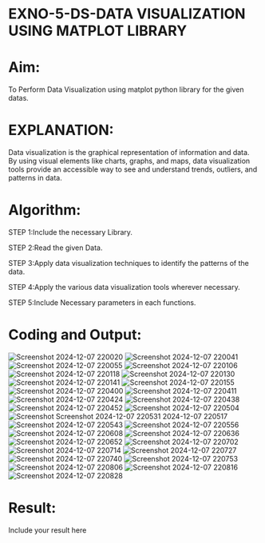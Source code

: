 # EXNO-5-DS-DATA VISUALIZATION USING MATPLOT LIBRARY

# Aim:
  To Perform Data Visualization using matplot python library for the given datas.

# EXPLANATION:
Data visualization is the graphical representation of information and data. By using visual elements like charts, graphs, and maps, data visualization tools provide an accessible way to see and understand trends, outliers, and patterns in data.

# Algorithm:
STEP 1:Include the necessary Library.

STEP 2:Read the given Data.

STEP 3:Apply data visualization techniques to identify the patterns of the data.

STEP 4:Apply the various data visualization tools wherever necessary.

STEP 5:Include Necessary parameters in each functions.

# Coding and Output:
![Screenshot 2024-12-07 220020](https://github.com/user-attachments/assets/4c3bb882-3e3f-4b35-a606-e4010ce05ff5)
![Screenshot 2024-12-07 220041](https://github.com/user-attachments/assets/9c3f498f-d643-4a3e-a4aa-99038c5efe2e)
![Screenshot 2024-12-07 220055](https://github.com/user-attachments/assets/67ff9d0a-1100-43f1-97d7-2df66006f4dd)
![Screenshot 2024-12-07 220106](https://github.com/user-attachments/assets/322a9ac5-68dc-4515-aa6d-93125ef69a30)
![Screenshot 2024-12-07 220118](https://github.com/user-attachments/assets/c89278e5-04d2-46b3-8a86-a2ff82f3216c)
![Screenshot 2024-12-07 220130](https://github.com/user-attachments/assets/0f19ab6b-6fa6-4f98-a492-c6d8409a34f5)
![Screenshot 2024-12-07 220141](https://github.com/user-attachments/assets/ccb58e56-f4eb-4764-b411-0d651cf421c5)
![Screenshot 2024-12-07 220155](https://github.com/user-attachments/assets/7b9e5956-e668-482b-90c9-9e71774b3847)
![Screenshot 2024-12-07 220400](https://github.com/user-attachments/assets/f530e206-361c-4d7d-b3a9-e3c329dac7a3)
![Screenshot 2024-12-07 220411](https://github.com/user-attachments/assets/31be8a96-8dc6-4c52-a1e8-d1536d22a6c6)
![Screenshot 2024-12-07 220424](https://github.com/user-attachments/assets/12c9bf5d-6a5e-459c-8f44-c2502add0024)
![Screenshot 2024-12-07 220438](https://github.com/user-attachments/assets/ebdfbd78-17d0-4e62-80db-3ad6e2b8d72b)
![Screenshot 2024-12-07 220452](https://github.com/user-attachments/assets/b8926fd8-0306-422c-8fd0-9365aecc2600)
![Screenshot 2024-12-07 220504](https://github.com/user-attachments/assets/0e4425fa-fa09-48ca-93dd-0b58d9225e99)
![Screenshot ![Screenshot 2024-12-07 220531](https://github.com/user-attachments/assets/4cf947ab-07c5-4d56-a005-f3d2f459d332)
2024-12-07 220517](https://github.com/user-attachments/assets/7614a70d-5d36-42cf-a4bc-f81101576e3c)
![Screenshot 2024-12-07 220543](https://github.com/user-attachments/assets/410b1fb8-9414-459f-a253-350aa4733ebf)
![Screenshot 2024-12-07 220556](https://github.com/user-attachments/assets/602ec76d-081b-4407-bcb9-0241513fe49a)
![Screenshot 2024-12-07 220608](https://github.com/user-attachments/assets/aa66d1c2-cf94-40f4-8b43-b9b9c9dcaad0)
![Screenshot 2024-12-07 220636](https://github.com/user-attachments/assets/2e150d4c-0d1c-4020-b992-cb8e78648428)
![Screenshot 2024-12-07 220652](https://github.com/user-attachments/assets/ed869a3e-1fb5-40ed-a137-b46810d8ee78)
![Screenshot 2024-12-07 220702](https://github.com/user-attachments/assets/d2d5a885-8565-48c6-a2b5-67f6a8a40818)
![Screenshot 2024-12-07 220714](https://github.com/user-attachments/assets/2571d549-f6a1-4658-8465-9f0629671202)
![Screenshot 2024-12-07 220727](https://github.com/user-attachments/assets/74e8c1aa-dd9b-4d43-9570-c22c89fa306e)
![Screenshot 2024-12-07 220740](https://github.com/user-attachments/assets/1fbd15f8-d2b8-427e-a115-84fb8f797e09)
![Screenshot 2024-12-07 220753](https://github.com/user-attachments/assets/d548d39c-ea79-4690-aaaf-782f63d45a79)
![Screenshot 2024-12-07 220806](https://github.com/user-attachments/assets/6bc8ec96-ddda-4202-8ef3-1dce33936185)
![Screenshot 2024-12-07 220816](https://github.com/user-attachments/assets/ae5854da-604d-4341-905a-234f990e4ca7)
![Screenshot 2024-12-07 220828](https://github.com/user-attachments/assets/12a82454-69a8-4182-b1a5-aadf8628a026)


# Result:
 Include your result here
